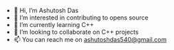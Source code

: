 - 👋 Hi, I’m Ashutosh Das
- 👀 I’m interested in contributing to opens source
- 🌱 I’m currently learning C++
- 💞️ I’m looking to collaborate on C++ projects
- 📫 You can reach me on ashutoshdas540@gmail.com

<!---
a5hut05h/a5hut05h is a ✨ special ✨ repository because its `README.md` (this file) appears on your GitHub profile.
You can click the Preview link to take a look at your changes.
--->
